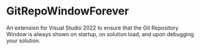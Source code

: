 # GitRepoWindowForever
An extension for Visual Studio 2022 to ensure that the Git Repository Window is always shown on startup, on solution load, and upon debugging your solution. 
